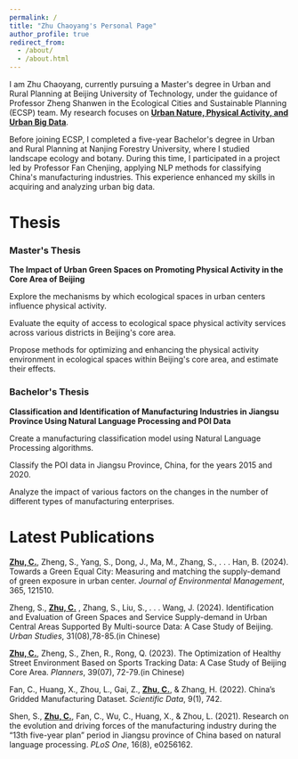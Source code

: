 ```yaml
---
permalink: /
title: "Zhu Chaoyang's Personal Page"
author_profile: true
redirect_from: 
  - /about/
  - /about.html
---
```


I am Zhu Chaoyang, currently pursuing a Master's degree in Urban and Rural Planning at Beijing University of Technology, under the guidance of Professor Zheng Shanwen in the Ecological Cities and Sustainable Planning (ECSP) team. My research focuses on **<ins>Urban Nature, Physical Activity, and Urban Big Data<ins>**.

Before joining ECSP, I completed a five-year Bachelor's degree in Urban and Rural Planning at Nanjing Forestry University, where I studied landscape ecology and botany. During this time, I participated in a project led by Professor Fan Chenjing, applying NLP methods for classifying China's manufacturing industries. This experience enhanced my skills in acquiring and analyzing urban big data.


Thesis
======
### Master's Thesis

**The Impact of Urban Green Spaces on Promoting Physical Activity in the Core Area of Beijing**

Explore the mechanisms by which ecological spaces in urban centers influence physical activity.

Evaluate the equity of access to ecological space physical activity services across various districts in Beijing's core area.

Propose methods for optimizing and enhancing the physical activity environment in ecological spaces within Beijing's core area, and estimate their effects.

### Bachelor's Thesis

**Classification and Identification of Manufacturing Industries in Jiangsu Province Using Natural Language Processing and POI Data**

Create a manufacturing classification model using Natural Language Processing algorithms.

Classify the POI data in Jiangsu Province, China, for the years 2015 and 2020.

Analyze the impact of various factors on the changes in the number of different types of manufacturing enterprises.


Latest Publications
======
**<ins>Zhu, C.<ins>**, Zheng, S., Yang, S., Dong, J., Ma, M., Zhang, S., . . . Han, B. (2024). Towards a Green Equal City: Measuring and matching the supply-demand of green exposure in urban center. _Journal of Environmental Management_, 365, 121510.

Zheng, S., **<ins>Zhu, C.<ins>** , Zhang, S., Liu, S., . . . Wang, J. (2024). Identification and Evaluation of Green Spaces and Service Supply-demand in Urban Central Areas Supported By Multi-source Data: A Case Study of Beijing. _Urban Studies_, 31(08),78-85.(in Chinese)

**<ins>Zhu, C.<ins>**, Zheng, S., Zhen, R., Rong, Q. (2023). The Optimization of Healthy Street Environment Based on Sports Tracking Data: A Case Study of Beijing Core Area. _Planners_, 39(07), 72-79.(in Chinese)

Fan, C., Huang, X., Zhou, L., Gai, Z., **<ins>Zhu, C.<ins>**, & Zhang, H. (2022). China’s Gridded Manufacturing Dataset. _Scientific Data_, 9(1), 742.

Shen, S., **<ins>Zhu, C.<ins>**, Fan, C., Wu, C., Huang, X., & Zhou, L. (2021). Research on the evolution and driving forces of the manufacturing industry during the “13th five-year plan” period in Jiangsu province of China based on natural language processing. _PLoS One_, 16(8), e0256162.
